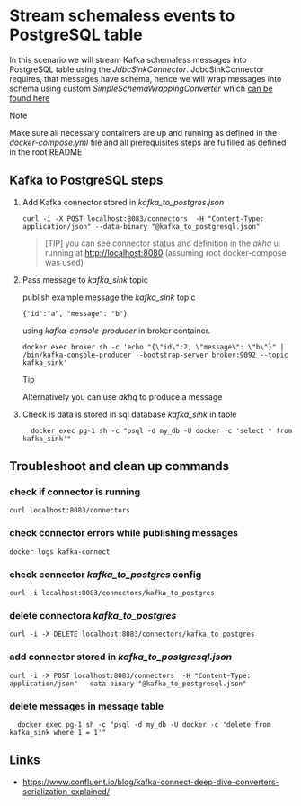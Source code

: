 # Stream schemaless events to PostgreSQL table

In this scenario we will stream Kafka schemaless messages into PostgreSQL table
using the _JdbcSinkConnector_.
JdbcSinkConnector requires, that messages have schema, hence we will wrap messages
into schema using custom _SimpleSchemaWrappingConverter_ which [can be found here](https://github.com/tomaszkubacki/schema_wrapping)

> [!NOTE]
> Make sure all necessary containers are up and running as defined
> in the _docker-compose.yml_ file
> and all prerequisites steps are fulfilled as defined in the root README

## Kafka to PostgreSQL steps

1. Add Kafka connector stored in _kafka_to_postgres.json_

   ```shell
   curl -i -X POST localhost:8083/connectors  -H "Content-Type: application/json" --data-binary "@kafka_to_postgresql.json"
   ```

   > [TIP]
   > you can see connector status and definition in the _akhq_ ui
   > running at <http://localhost:8080> (assuming root docker-compose was used)

2. Pass message to _kafka_sink_ topic

   publish example message the _kafka_sink_ topic

   ```
   {"id":"a", "message": "b"}
   ```

   using _kafka-console-producer_ in broker container.

   ```shell
   docker exec broker sh -c 'echo "{\"id\":2, \"message\": \"b\"}" | /bin/kafka-console-producer --bootstrap-server broker:9092 --topic kafka_sink'
   ```

   > [!TIP]
   > Alternatively you can use _akhq_ to produce a message

3. Check is data is stored in sql database _kafka_sink_ in table

   ```shell
     docker exec pg-1 sh -c "psql -d my_db -U docker -c 'select * from kafka_sink'"
   ```

## Troubleshoot and clean up commands

### check if connector is running

```shell
curl localhost:8083/connectors
```

### check connector errors while publishing messages

```shell
docker logs kafka-connect
```

### check connector _kafka_to_postgres_ config

```shell
curl -i localhost:8083/connectors/kafka_to_postgres
```

### delete connectora _kafka_to_postgres_

```shell
curl -i -X DELETE localhost:8083/connectors/kafka_to_postgres
```

### add connector stored in _kafka_to_postgresql.json_

```shell
curl -i -X POST localhost:8083/connectors  -H "Content-Type: application/json" --data-binary "@kafka_to_postgresql.json"
```

### delete messages in message table

```shell
  docker exec pg-1 sh -c "psql -d my_db -U docker -c 'delete from kafka_sink where 1 = 1'"
```

## Links

- <https://www.confluent.io/blog/kafka-connect-deep-dive-converters-serialization-explained/>
